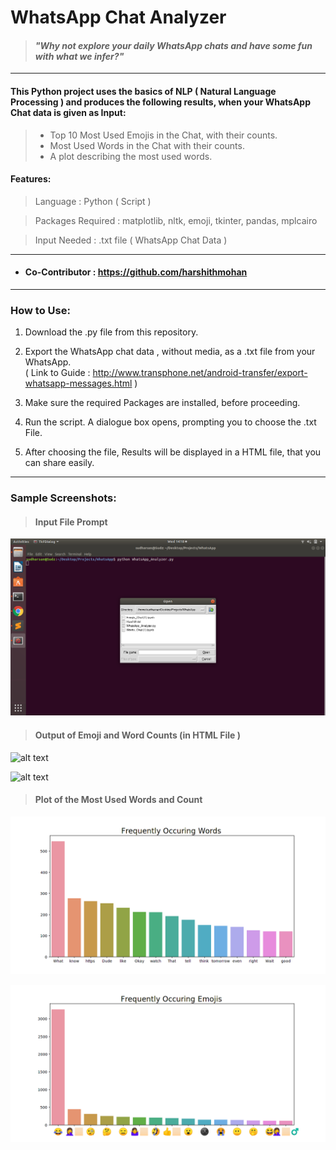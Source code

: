 # WhatsApp Chat Analyzer

> #### _"Why not explore your daily WhatsApp chats and have some fun with what we infer?"_

---

#### This Python project uses the basics of NLP ( Natural Language Processing ) and produces the following results, when your WhatsApp Chat data is given as Input:
> -  Top 10 Most Used Emojis in the Chat, with their counts.
> - Most Used Words in the Chat with their counts.
> - A plot describing the most used words.

#### Features:

> Language : Python ( Script )

> Packages Required : matplotlib, nltk, emoji, tkinter, pandas, mplcairo

> Input Needed : .txt file ( WhatsApp Chat Data )

---

- #### Co-Contributor : https://github.com/harshithmohan

---

### How to Use:

1. Download the .py file from this repository.

2. Export the WhatsApp chat data , without media, as a .txt file from your WhatsApp. </br>
( Link to Guide : http://www.transphone.net/android-transfer/export-whatsapp-messages.html )

3. Make sure the required Packages are installed, before proceeding.

4. Run the script. A dialogue box opens, prompting you to choose the .txt File.

5. After choosing the file, Results will be displayed in a HTML file, that you can share easily.

---

### Sample Screenshots:
> #### Input File Prompt
![alt text](https://github.com/Sudz24/Chat-Analysis/blob/master/Input.png)


> #### Output of Emoji and Word Counts (in HTML File )

![alt text](https://github.com/Sudz24/Chat-Analysis/blob/master/Top%2010%Words.png)

![alt text](https://github.com/Sudz24/Chat-Analysis/blob/master/Top%2010%Emoji.png)

> #### Plot of the Most Used Words and Count

![alt text](https://github.com/Sudz24/Chat-Analysis/blob/master/Words%20Plot.png)

![alt text](https://github.com/Sudz24/Chat-Analysis/blob/master/Emoji%20Plot.png)
